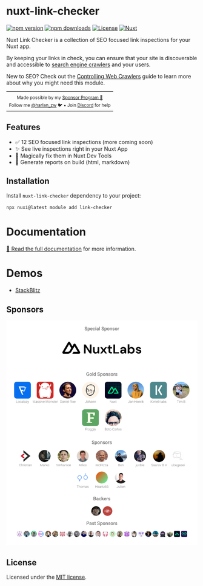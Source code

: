 <h1>nuxt-link-checker</h1>

[![npm version][npm-version-src]][npm-version-href]
[![npm downloads][npm-downloads-src]][npm-downloads-href]
[![License][license-src]][license-href]
[![Nuxt][nuxt-src]][nuxt-href]

Nuxt Link Checker is a collection of SEO focused link inspections for your Nuxt app.

By keeping your links in check, you can ensure that your site is discoverable and accessible to [search engine crawlers](https://nuxtseo.com/learn/controlling-crawlers) and your users.

New to SEO? Check out the [Controlling Web Crawlers](https://nuxtseo.com/learn/controlling-crawlers) guide to learn more about why you might
need this module.

<p align="center">
<table>
<tbody>
<td align="center">
<sub>Made possible by my <a href="https://github.com/sponsors/harlan-zw">Sponsor Program 💖</a><br> Follow me <a href="https://twitter.com/harlan_zw">@harlan_zw</a> 🐦 • Join <a href="https://discord.gg/275MBUBvgP">Discord</a> for help</sub><br>
</td>
</tbody>
</table>
</p>

## Features

- ✅ 12 SEO focused link inspections (more coming soon)
- ✨ See live inspections right in your Nuxt App
- 🧙 Magically fix them in Nuxt Dev Tools
- 🚩 Generate reports on build (html, markdown)

## Installation

Install `nuxt-link-checker` dependency to your project:

```bash
npx nuxi@latest module add link-checker
```

# Documentation

[📖 Read the full documentation](https://nuxtseo.com/link-checker/getting-started/installation) for more information.

# Demos

- [StackBlitz](https://stackblitz.com/edit/nuxt-starter-qtaq7x?file=pages%2Findex.vue)

## Sponsors

<p align="center">
  <a href="https://raw.githubusercontent.com/harlan-zw/static/main/sponsors.svg">
    <img src='https://raw.githubusercontent.com/harlan-zw/static/main/sponsors.svg'/>
  </a>
</p>

## License

Licensed under the [MIT license](https://github.com/harlan-zw/nuxt-link-checker/blob/main/LICENSE.md).

<!-- Badges -->
[npm-version-src]: https://img.shields.io/npm/v/nuxt-link-checker/latest.svg?style=flat&colorA=18181B&colorB=28CF8D
[npm-version-href]: https://npmjs.com/package/nuxt-link-checker

[npm-downloads-src]: https://img.shields.io/npm/dm/nuxt-link-checker.svg?style=flat&colorA=18181B&colorB=28CF8D
[npm-downloads-href]: https://npmjs.com/package/nuxt-link-checker

[license-src]: https://img.shields.io/github/license/harlan-zw/nuxt-link-checker.svg?style=flat&colorA=18181B&colorB=28CF8D
[license-href]: https://github.com/harlan-zw/nuxt-link-checker/blob/main/LICENSE.md

[nuxt-src]: https://img.shields.io/badge/Nuxt-18181B?logo=nuxt.js
[nuxt-href]: https://nuxt.com
